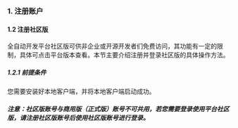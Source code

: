 ### 1. 注册账户

#### 1.2 注册社区版

全自动开发平台社区版可供非企业或开源开发者们免费访问，其功能有一定的限制，具体可点击平台版本查看。本节主要介绍注册并登录社区版的具体操作方法。

##### 1.2.1 前提条件

您需要安装好本地客户端，并将本地客户端启动成功。

##### 注意：社区版账号与商用版（正式版）账号不可共用，若您需要登录使用平台社区版，请注册社区版账号后使用社区版账号进行登录。
